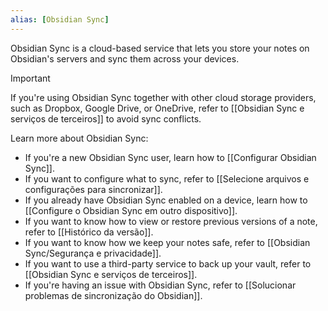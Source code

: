 ```yaml
---
alias: [Obsidian Sync]
---
```


Obsidian Sync is a cloud-based service that lets you store your notes on Obsidian's servers and sync them across your devices.

> [!important]
> If you're using Obsidian Sync together with other cloud storage providers, such as Dropbox, Google Drive, or OneDrive, refer to [[Obsidian Sync e serviços de terceiros]] to avoid sync conflicts.

Learn more about Obsidian Sync:

- If you're a new Obsidian Sync user, learn how to [[Configurar Obsidian Sync]].
- If you want to configure what to sync, refer to [[Selecione arquivos e configurações para sincronizar]].
- If you already have Obsidian Sync enabled on a device, learn how to [[Configure o Obsidian Sync em outro dispositivo]].
- If you want to know how to view or restore previous versions of a note, refer to [[Histórico da versão]].
- If you want to know how we keep your notes safe, refer to [[Obsidian Sync/Segurança e privacidade]].
- If you want to use a third-party service to back up your vault, refer to [[Obsidian Sync e serviços de terceiros]].
- If you're having an issue with Obsidian Sync, refer to [[Solucionar problemas de sincronização do Obsidian]].
